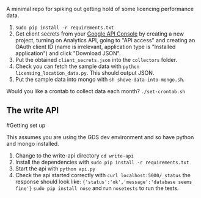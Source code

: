 A minimal repo for spiking out getting hold of some licencing performance data.

1. `sudo pip install -r requirements.txt`
1. Get client secrets from your [Google API Console](https://code.google.com/apis/console/) by creating a new project, turning on Analytics API, going to "API access" and creating an OAuth client ID (name is irrelevant, application type is "Installed application") and click "Download JSON".
1. Put the obtained `client_secrets.json` into the `collectors` folder.
1. Check you can fetch the sample data with `python licensing_location_data.py`. This should output JSON.
1. Put the sample data into mongo with `sh shove-data-into-mongo.sh`.

Would you like a crontab to collect data each month?
`./set-crontab.sh`

## The write API

#Getting set up

This assumes you are using the GDS dev environment and so have python and mongo installed.

1. Change to the write-api directory `cd write-api`
2. Install the dependencies with `sudo pip install -r requirements.txt`
3. Start the api with `python api.py`
4. Check the api started correctly with `curl localhost:5000/_status` 
the response should look like: `{'status':'ok','message':'database seems fine'}`
`sudo pip install nose` and run `nosetests` to run the tests.
